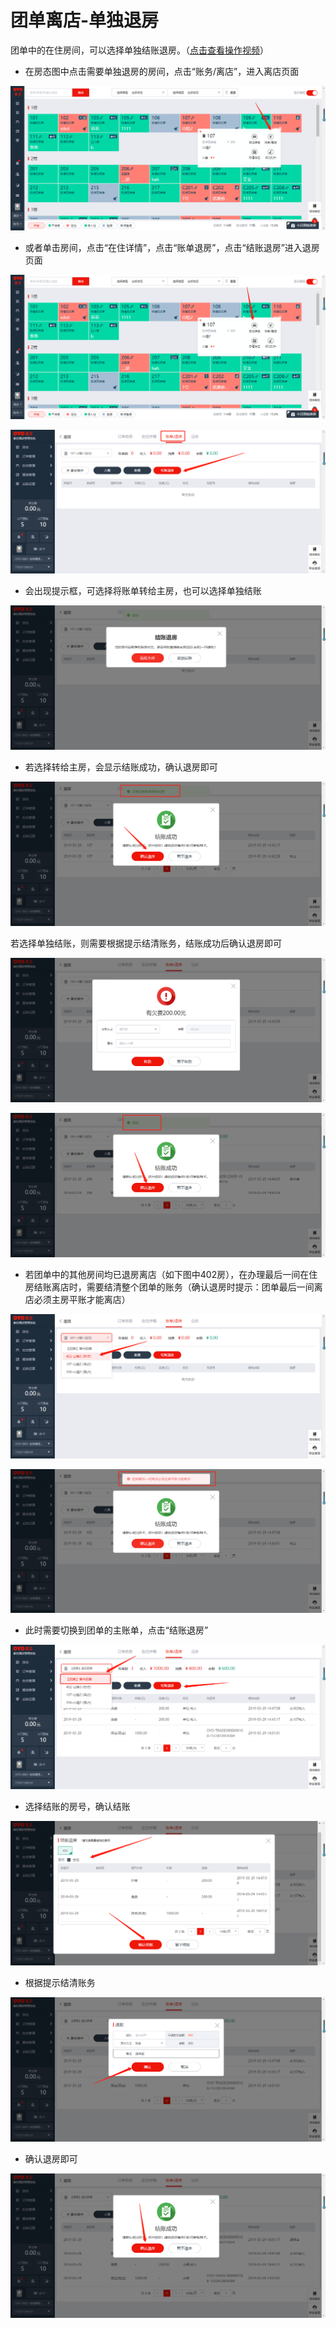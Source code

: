 # 团单离店-单独退房

团单中的在住房间，可以选择单独结账退房。（[点击查看操作视频](http://crs-pms-vidio.oss-cn-beijing.aliyuncs.com/%E9%80%90%E4%B8%80%E9%80%80%E6%88%BF.mp4)）

* 在房态图中点击需要单独退房的房间，点击“账务/离店”，进入离店页面

![](../../../.gitbook/assets/image%20%28884%29.png)

* 或者单击房间，点击“在住详情”，点击“账单退房”，点击“结账退房”进入退房页面

![](../../../.gitbook/assets/image%20%28523%29.png)

![](../../../.gitbook/assets/image%20%28198%29.png)

* 会出现提示框，可选择将账单转给主房，也可以选择单独结账

![](../../../.gitbook/assets/image%20%2831%29.png)

* 若选择转给主房，会显示结账成功，确认退房即可

![](../../../.gitbook/assets/image%20%28738%29.png)

若选择单独结账，则需要根据提示结清账务，结账成功后确认退房即可

![](../../../.gitbook/assets/image%20%28886%29.png)

![](../../../.gitbook/assets/image%20%28758%29.png)

* 若团单中的其他房间均已退房离店（如下图中402房），在办理最后一间在住房结账离店时，需要结清整个团单的账务（确认退房时提示：团单最后一间离店必须主房平账才能离店）

![](../../../.gitbook/assets/image%20%28521%29.png)

![](../../../.gitbook/assets/image%20%28537%29.png)

* 此时需要切换到团单的主账单，点击“结账退房”

![](../../../.gitbook/assets/image%20%28674%29.png)

* 选择结账的房号，确认结账

![](../../../.gitbook/assets/image%20%28795%29.png)

* 根据提示结清账务

![](../../../.gitbook/assets/image%20%28657%29.png)

* 确认退房即可

![](../../../.gitbook/assets/image%20%28469%29.png)



